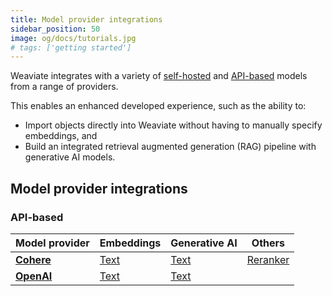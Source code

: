 ```yaml
---
title: Model provider integrations
sidebar_position: 50
image: og/docs/tutorials.jpg
# tags: ['getting started']
---
```


Weaviate integrates with a variety of [self-hosted](#self-hosted) and [API-based](#api-based) models from a range of providers.

This enables an enhanced developed experience, such as the ability to:
- Import objects directly into Weaviate without having to manually specify embeddings, and
- Build an integrated retrieval augmented generation (RAG) pipeline with generative AI models.

## Model provider integrations

### API-based

| Model provider | Embeddings | Generative AI | Others |
| --- | --- | --- | --- |
| **[Cohere](./cohere/index.md)** | [Text](./cohere/embeddings.md) | [Text](./cohere/generative.md) | [Reranker](./cohere/reranker.md) |
| **[OpenAI](./openai/index.md)** | [Text](./openai/embeddings.md) | [Text](./openai/generative.md) |


